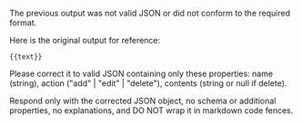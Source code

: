 The previous output was not valid JSON or did not conform to the required format.

Here is the original output for reference:

~~~~~~~~~~~~~~~~~~~~~~~~~~~~~~~~~~~~~~~~
{{text}}
~~~~~~~~~~~~~~~~~~~~~~~~~~~~~~~~~~~~~~~~

Please correct it to valid JSON containing only these properties: name (string), action ("add" | "edit" | "delete"), contents (string or null if delete).

Respond only with the corrected JSON object, no schema or additional properties, no explanations, and DO NOT wrap it in markdown code fences.